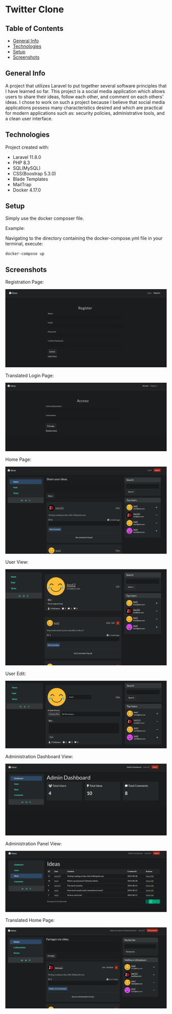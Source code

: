 # Twitter Clone

## Table of Contents
* [General Info](#general-info)
* [Technologies](#technologies)
* [Setup](#setup)
* [Screenshots](#screenshots)

## General Info
A project that utilizes Laravel to put together several software principles that I have learned so far. This project is a social media application which allows users to share their ideas, follow each other, and comment on each others' ideas. I chose to work on such a project because I believe that social media applications possess many characteristics desired and which are practical for modern applications such as: security policies, administrative tools, and a clean user interface. 

## Technologies
Project created with:
* Laravel 11.8.0
* PHP 8.3
* SQL(MySQL)
* CSS(Boostrap 5.3.0)
* Blade Templates
* MailTrap
* Docker 4.17.0

## Setup
Simply use the docker composer file.

Example:

Navigating to the directory containing the docker-compose.yml file in your terminal, execute:

```
docker-compose up
```

## Screenshots
Registration Page:

![Registration Page.](./screenshots/registration_page.png)

Translated Login Page:

![Login Page.](./screenshots/login_page.png)

Home Page:

![Home Page.](./screenshots/home_page.png)

User View:

![User View.](./screenshots/user_view.png)

User Edit:

![User Edit.](./screenshots/user_edit.png)

Administration Dashboard View:

![Administration Dashboard](./screenshots/admin_dashboard.png)

Administration Panel View:

![Administration Panel.](./screenshots/admin_panel.png)

Translated Home Page:

![Translated Home Page.](./screenshots/home_page_translated.png)